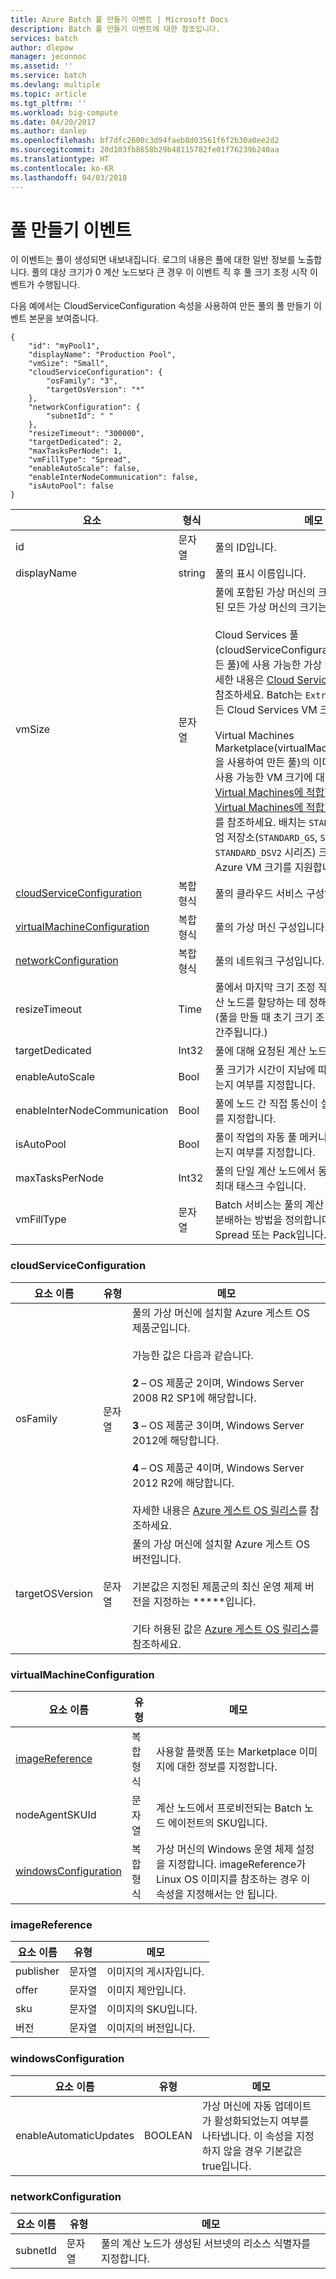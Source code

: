 ```yaml
---
title: Azure Batch 풀 만들기 이벤트 | Microsoft Docs
description: Batch 풀 만들기 이벤트에 대한 참조입니다.
services: batch
author: dlepow
manager: jeconnoc
ms.assetid: ''
ms.service: batch
ms.devlang: multiple
ms.topic: article
ms.tgt_pltfrm: ''
ms.workload: big-compute
ms.date: 04/20/2017
ms.author: danlep
ms.openlocfilehash: bf7dfc2600c3d94faeb8d03561f6f2b30a0ee2d2
ms.sourcegitcommit: 20d103fb8658b29b48115782fe01f76239b240aa
ms.translationtype: HT
ms.contentlocale: ko-KR
ms.lasthandoff: 04/03/2018
---
```

# <a name="pool-create-event"></a>풀 만들기 이벤트

 이 이벤트는 풀이 생성되면 내보내집니다. 로그의 내용은 풀에 대한 일반 정보를 노출합니다. 풀의 대상 크기가 0 계산 노드보다 큰 경우 이 이벤트 직 후 풀 크기 조정 시작 이벤트가 수행됩니다.

 다음 예에서는 CloudServiceConfiguration 속성을 사용하여 만든 풀의 풀 만들기 이벤트 본문을 보여줍니다.

```
{
    "id": "myPool1",
    "displayName": "Production Pool",
    "vmSize": "Small",
    "cloudServiceConfiguration": {
        "osFamily": "3",
        "targetOsVersion": "*"
    },
    "networkConfiguration": {
        "subnetId": " "
    },
    "resizeTimeout": "300000",
    "targetDedicated": 2,
    "maxTasksPerNode": 1,
    "vmFillType": "Spread",
    "enableAutoScale": false,
    "enableInterNodeCommunication": false,
    "isAutoPool": false
}
```

|요소|형식|메모|
|-------------|----------|-----------|
|id|문자열|풀의 ID입니다.|
|displayName|string|풀의 표시 이름입니다.|
|vmSize|문자열|풀에 포함된 가상 머신의 크기입니다. 풀에 포함된 모든 가상 머신의 크기는 같습니다. <br/><br/> Cloud Services 풀(cloudServiceConfiguration을 사용하여 만든 풀)에 사용 가능한 가상 머신 크기에 대한 자세한 내용은 [Cloud Services에 적합한 크기](http://azure.microsoft.com/documentation/articles/cloud-services-sizes-specs/)를 참조하세요. Batch는 `ExtraSmall`을 제외한 모든 Cloud Services VM 크기를 지원합니다.<br/><br/> Virtual Machines Marketplace(virtualMachineConfiguration을 사용하여 만든 풀)의 이미지를 사용한 풀에 사용 가능한 VM 크기에 대한 자세한 내용은 [Virtual Machines에 적합한 크기](https://azure.microsoft.com/documentation/articles/virtual-machines-linux-sizes/)(Linux) 또는 [Virtual Machines에 적합한 크기](https://azure.microsoft.com/documentation/articles/virtual-machines-windows-sizes/)(Windows)를 참조하세요. 배치는 `STANDARD_A0`및 프리미엄 저장소(`STANDARD_GS`, `STANDARD_DS` 및 `STANDARD_DSV2` 시리즈) 크기를 제외한 모든 Azure VM 크기를 지원합니다.|
|[cloudServiceConfiguration](#bk_csconf)|복합 형식|풀의 클라우드 서비스 구성입니다.|
|[virtualMachineConfiguration](#bk_vmconf)|복합 형식|풀의 가상 머신 구성입니다.|
|[networkConfiguration](#bk_netconf)|복합 형식|풀의 네트워크 구성입니다.|
|resizeTimeout|Time|풀에서 마지막 크기 조정 작업에 지정된 풀에 계산 노드를 할당하는 데 정해진 제한 시간입니다.  (풀을 만들 때 초기 크기 조정은 크기 조정으로 간주됩니다.)|
|targetDedicated|Int32|풀에 대해 요청된 계산 노드 수입니다.|
|enableAutoScale|Bool|풀 크기가 시간이 지남에 따라 자동으로 조정되는지 여부를 지정합니다.|
|enableInterNodeCommunication|Bool|풀에 노드 간 직접 통신이 설정되어 있는지 여부를 지정합니다.|
|isAutoPool|Bool|풀이 작업의 자동 풀 메커니즘을 통해 만들어졌는지 여부를 지정합니다.|
|maxTasksPerNode|Int32|풀의 단일 계산 노드에서 동시에 실행할 수 있는 최대 태스크 수입니다.|
|vmFillType|문자열|Batch 서비스는 풀의 계산 노드 간에 태스크를 분배하는 방법을 정의합니다. 유효한 값은 Spread 또는 Pack입니다.|

###  <a name="bk_csconf"></a> cloudServiceConfiguration

|요소 이름|유형|메모|
|------------------|----------|-----------|
|osFamily|문자열|풀의 가상 머신에 설치할 Azure 게스트 OS 제품군입니다.<br /><br /> 가능한 값은 다음과 같습니다.<br /><br /> **2** – OS 제품군 2이며, Windows Server 2008 R2 SP1에 해당합니다.<br /><br /> **3** – OS 제품군 3이며, Windows Server 2012에 해당합니다.<br /><br /> **4** – OS 제품군 4이며, Windows Server 2012 R2에 해당합니다.<br /><br /> 자세한 내용은 [Azure 게스트 OS 릴리스](https://azure.microsoft.com/documentation/articles/cloud-services-guestos-update-matrix/#releases)를 참조하세요.|
|targetOSVersion|문자열|풀의 가상 머신에 설치할 Azure 게스트 OS 버전입니다.<br /><br /> 기본값은 지정된 제품군의 최신 운영 체제 버전을 지정하는 **\***입니다.<br /><br /> 기타 허용된 값은 [Azure 게스트 OS 릴리스](https://azure.microsoft.com/documentation/articles/cloud-services-guestos-update-matrix/#releases)를 참조하세요.|

###  <a name="bk_vmconf"></a> virtualMachineConfiguration

|요소 이름|유형|메모|
|------------------|----------|-----------|
|[imageReference](#bk_imgref)|복합 형식|사용할 플랫폼 또는 Marketplace 이미지에 대한 정보를 지정합니다.|
|nodeAgentSKUId|문자열|계산 노드에서 프로비전되는 Batch 노드 에이전트의 SKU입니다.|
|[windowsConfiguration](#bk_winconf)|복합 형식|가상 머신의 Windows 운영 체제 설정을 지정합니다. imageReference가 Linux OS 이미지를 참조하는 경우 이 속성을 지정해서는 안 됩니다.|

###  <a name="bk_imgref"></a> imageReference

|요소 이름|유형|메모|
|------------------|----------|-----------|
|publisher|문자열|이미지의 게시자입니다.|
|offer|문자열|이미지 제안입니다.|
|sku|문자열|이미지의 SKU입니다.|
|버전|문자열|이미지의 버전입니다.|

###  <a name="bk_winconf"></a> windowsConfiguration

|요소 이름|유형|메모|
|------------------|----------|-----------|
|enableAutomaticUpdates|BOOLEAN|가상 머신에 자동 업데이트가 활성화되었는지 여부를 나타냅니다. 이 속성을 지정하지 않을 경우 기본값은 true입니다.|

###  <a name="bk_netconf"></a> networkConfiguration

|요소 이름|유형|메모|
|------------------|--------------|----------|
|subnetId|문자열|풀의 계산 노드가 생성된 서브넷의 리소스 식별자를 지정합니다.|
